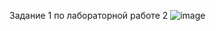 Задание 1 по лабораторной работе 2 
![image](https://user-images.githubusercontent.com/95569971/166524034-85f3b20c-a6bc-4b37-a43e-66c5c4e658f4.png)

